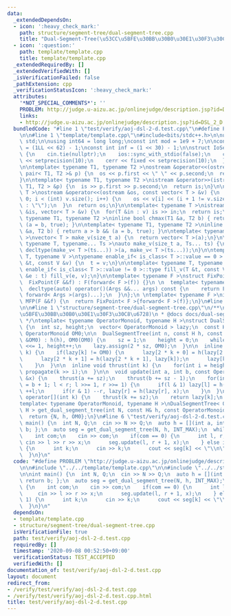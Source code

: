 ```yaml
---
data:
  _extendedDependsOn:
  - icon: ':heavy_check_mark:'
    path: structure/segment-tree/dual-segment-tree.cpp
    title: "Dual-Segment-Tree(\u53CC\u5BFE\u30BB\u30B0\u30E1\u30F3\u30C8\u6728)"
  - icon: ':question:'
    path: template/template.cpp
    title: template/template.cpp
  _extendedRequiredBy: []
  _extendedVerifiedWith: []
  _isVerificationFailed: false
  _pathExtension: cpp
  _verificationStatusIcon: ':heavy_check_mark:'
  attributes:
    '*NOT_SPECIAL_COMMENTS*': ''
    PROBLEM: http://judge.u-aizu.ac.jp/onlinejudge/description.jsp?id=DSL_2_D
    links:
    - http://judge.u-aizu.ac.jp/onlinejudge/description.jsp?id=DSL_2_D
  bundledCode: "#line 1 \"test/verify/aoj-dsl-2-d.test.cpp\"\n#define PROBLEM \"http://judge.u-aizu.ac.jp/onlinejudge/description.jsp?id=DSL_2_D\"\
    \n\n#line 1 \"template/template.cpp\"\n#include<bits/stdc++.h>\n\nusing namespace\
    \ std;\n\nusing int64 = long long;\nconst int mod = 1e9 + 7;\n\nconst int64 infll\
    \ = (1LL << 62) - 1;\nconst int inf = (1 << 30) - 1;\n\nstruct IoSetup {\n  IoSetup()\
    \ {\n    cin.tie(nullptr);\n    ios::sync_with_stdio(false);\n    cout << fixed\
    \ << setprecision(10);\n    cerr << fixed << setprecision(10);\n  }\n} iosetup;\n\
    \n\ntemplate< typename T1, typename T2 >\nostream &operator<<(ostream &os, const\
    \ pair< T1, T2 >& p) {\n  os << p.first << \" \" << p.second;\n  return os;\n\
    }\n\ntemplate< typename T1, typename T2 >\nistream &operator>>(istream &is, pair<\
    \ T1, T2 > &p) {\n  is >> p.first >> p.second;\n  return is;\n}\n\ntemplate< typename\
    \ T >\nostream &operator<<(ostream &os, const vector< T > &v) {\n  for(int i =\
    \ 0; i < (int) v.size(); i++) {\n    os << v[i] << (i + 1 != v.size() ? \" \"\
    \ : \"\");\n  }\n  return os;\n}\n\ntemplate< typename T >\nistream &operator>>(istream\
    \ &is, vector< T > &v) {\n  for(T &in : v) is >> in;\n  return is;\n}\n\ntemplate<\
    \ typename T1, typename T2 >\ninline bool chmax(T1 &a, T2 b) { return a < b &&\
    \ (a = b, true); }\n\ntemplate< typename T1, typename T2 >\ninline bool chmin(T1\
    \ &a, T2 b) { return a > b && (a = b, true); }\n\ntemplate< typename T = int64\
    \ >\nvector< T > make_v(size_t a) {\n  return vector< T >(a);\n}\n\ntemplate<\
    \ typename T, typename... Ts >\nauto make_v(size_t a, Ts... ts) {\n  return vector<\
    \ decltype(make_v< T >(ts...)) >(a, make_v< T >(ts...));\n}\n\ntemplate< typename\
    \ T, typename V >\ntypename enable_if< is_class< T >::value == 0 >::type fill_v(T\
    \ &t, const V &v) {\n  t = v;\n}\n\ntemplate< typename T, typename V >\ntypename\
    \ enable_if< is_class< T >::value != 0 >::type fill_v(T &t, const V &v) {\n  for(auto\
    \ &e : t) fill_v(e, v);\n}\n\ntemplate< typename F >\nstruct FixPoint : F {\n\
    \  FixPoint(F &&f) : F(forward< F >(f)) {}\n \n  template< typename... Args >\n\
    \  decltype(auto) operator()(Args &&... args) const {\n    return F::operator()(*this,\
    \ forward< Args >(args)...);\n  }\n};\n \ntemplate< typename F >\ninline decltype(auto)\
    \ MFP(F &&f) {\n  return FixPoint< F >{forward< F >(f)};\n}\n#line 4 \"test/verify/aoj-dsl-2-d.test.cpp\"\
    \n\n#line 1 \"structure/segment-tree/dual-segment-tree.cpp\"\n/**\n * @brief Dual-Segment-Tree(\u53CC\
    \u5BFE\u30BB\u30B0\u30E1\u30F3\u30C8\u6728)\n * @docs docs/dual-segment-tree.md\n\
    \ */\ntemplate< typename OperatorMonoid, typename H >\nstruct DualSegmentTree\
    \ {\n  int sz, height;\n  vector< OperatorMonoid > lazy;\n  const H h;\n  const\
    \ OperatorMonoid OM0;\n\n  DualSegmentTree(int n, const H h, const OperatorMonoid\
    \ &OM0) : h(h), OM0(OM0) {\n    sz = 1;\n    height = 0;\n    while(sz < n) sz\
    \ <<= 1, height++;\n    lazy.assign(2 * sz, OM0);\n  }\n\n  inline void propagate(int\
    \ k) {\n    if(lazy[k] != OM0) {\n      lazy[2 * k + 0] = h(lazy[2 * k + 0], lazy[k]);\n\
    \      lazy[2 * k + 1] = h(lazy[2 * k + 1], lazy[k]);\n      lazy[k] = OM0;\n\
    \    }\n  }\n\n  inline void thrust(int k) {\n    for(int i = height; i > 0; i--)\
    \ propagate(k >> i);\n  }\n\n  void update(int a, int b, const OperatorMonoid\
    \ &x) {\n    thrust(a += sz);\n    thrust(b += sz - 1);\n    for(int l = a, r\
    \ = b + 1; l < r; l >>= 1, r >>= 1) {\n      if(l & 1) lazy[l] = h(lazy[l], x),\
    \ ++l;\n      if(r & 1) --r, lazy[r] = h(lazy[r], x);\n    }\n  }\n\n  OperatorMonoid\
    \ operator[](int k) {\n    thrust(k += sz);\n    return lazy[k];\n  }\n};\n\n\
    template< typename OperatorMonoid, typename H >\nDualSegmentTree< OperatorMonoid,\
    \ H > get_dual_segment_tree(int N, const H& h, const OperatorMonoid& OM0) {\n\
    \  return {N, h, OM0};\n}\n#line 6 \"test/verify/aoj-dsl-2-d.test.cpp\"\n\nint\
    \ main() {\n  int N, Q;\n  cin >> N >> Q;\n  auto h = [](int a, int b) { return\
    \ b; };\n  auto seg = get_dual_segment_tree(N, h, INT_MAX);\n  while(Q--) {\n\
    \    int com;\n    cin >> com;\n    if(com == 0) {\n      int l, r, x;\n     \
    \ cin >> l >> r >> x;\n      seg.update(l, r + 1, x);\n    } else if(com == 1)\
    \ {\n      int k;\n      cin >> k;\n      cout << seg[k] << \"\\n\";\n    }\n\
    \  }\n}\n"
  code: "#define PROBLEM \"http://judge.u-aizu.ac.jp/onlinejudge/description.jsp?id=DSL_2_D\"\
    \n\n#include \"../../template/template.cpp\"\n\n#include \"../../structure/segment-tree/dual-segment-tree.cpp\"\
    \n\nint main() {\n  int N, Q;\n  cin >> N >> Q;\n  auto h = [](int a, int b) {\
    \ return b; };\n  auto seg = get_dual_segment_tree(N, h, INT_MAX);\n  while(Q--)\
    \ {\n    int com;\n    cin >> com;\n    if(com == 0) {\n      int l, r, x;\n \
    \     cin >> l >> r >> x;\n      seg.update(l, r + 1, x);\n    } else if(com ==\
    \ 1) {\n      int k;\n      cin >> k;\n      cout << seg[k] << \"\\n\";\n    }\n\
    \  }\n}\n"
  dependsOn:
  - template/template.cpp
  - structure/segment-tree/dual-segment-tree.cpp
  isVerificationFile: true
  path: test/verify/aoj-dsl-2-d.test.cpp
  requiredBy: []
  timestamp: '2020-09-08 00:52:50+09:00'
  verificationStatus: TEST_ACCEPTED
  verifiedWith: []
documentation_of: test/verify/aoj-dsl-2-d.test.cpp
layout: document
redirect_from:
- /verify/test/verify/aoj-dsl-2-d.test.cpp
- /verify/test/verify/aoj-dsl-2-d.test.cpp.html
title: test/verify/aoj-dsl-2-d.test.cpp
---
```

